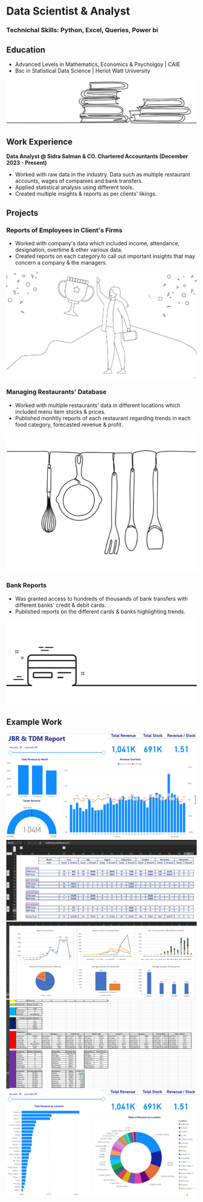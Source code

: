 # Data Scientist & Analyst

### Technichal Skills: Python, Excel, Queries, Power bi

## Education
- Advanced Levels in Mathematics, Economics & Psycholgoy | CAIE 
- Bsc in Statistical Data Science | Heriot Watt University

![Education](education.png)

## Work Experience
**Data Analyst @ Sidra Salman & CO. Chartered Accountants (December 2023 - Present)**
- Worked with raw data in the industry. Data such as multiple restaurant accounts, wages of companies and bank transfers.
- Applied statistical analysis using different tools.
- Created multiple insights & reports as per clients' likings.

## Projects
### Reports of Employees in Client's Firms
- Worked with company's data which included income, attendance, designation, overtime & other various data.
- Created reports on each category to call out important insights that may concern a company & the managers.

![Employees](employee.png)

### Managing Restaurants' Database
- Worked with multiple restaurants' data in different locations which included menu item stocks & prices.
- Published monhtly reports of each restaurant regarding trends in each food category, forecasted revenue & profit.

![Restaurant](restaurant.png)

### Bank Reports
- Was granted access to hundreds of thousands of bank transfers with different banks' credit & debit cards.
- Published reports on the different cards & banks highlighting trends.

![creditcard](creditcard.png)

## Example Work
![powerbi1](Powerbi.png)
![excel1](excel.png)
![excel2](excel2.png)
![excel3](excel3.png)
![powerbi2](Powerbi2.png)
